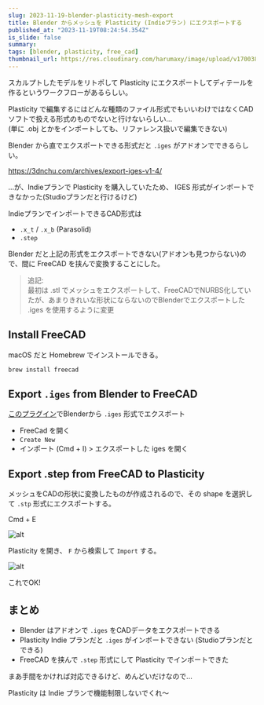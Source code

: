 ```yaml
---
slug: 2023-11-19-blender-plasticity-mesh-export
title: Blender からメッシュを Plasticity (Indieプラン) にエクスポートする
published_at: "2023-11-19T08:24:54.354Z"
is_slide: false
summary: 
tags: [blender, plasticity, free_cad]
thumbnail_url: https://res.cloudinary.com/harumaxy/image/upload/v1700383970/%E3%82%B9%E3%82%AF%E3%83%AA%E3%83%BC%E3%83%B3%E3%82%B7%E3%83%A7%E3%83%83%E3%83%88_2023-11-19_17.52.03_bsxh5g.png
---
```


スカルプトしたモデルをリトポして Plasticity にエクスポートしてディテールを作るというワークフローがあるらしい。

Plasticity で編集するにはどんな種類のファイル形式でもいいわけではなくCADソフトで扱える形式のものでないと行けないらしい...  
(単に .obj とかをインポートしても、リファレンス扱いで編集できない)


Blender から直でエクスポートできる形式だと `.iges` がアドオンでできるらしい。

https://3dnchu.com/archives/export-iges-v1-4/

...が、Indieプランで Plasticity を購入していたため、 IGES 形式がインポートできなかった(Studioプランだと行けるけど)

IndieプランでインポートできるCAD形式は

- `.x_t` / `.x_b` (Parasolid)
- `.step`

Blender だと上記の形式をエクスポートできない(アドオンも見つからない)ので、間に FreeCAD を挟んで変換することにした。

> 追記:  
> 最初は .stl でメッシュをエクスポートして、FreeCADでNURBS化していたが、あまりきれいな形状にならないのでBlenderでエクスポートした .iges を使用するように変更


## Install FreeCAD

macOS だと Homebrew でインストールできる。

```sh
brew install freecad
```

## Export `.iges` from Blender to FreeCAD

[このプラグイン](https://3dnchu.com/archives/export-iges-v1-4/)でBlenderから `.iges` 形式でエクスポート

- FreeCad を開く
- `Create New`
- インポート (Cmd + I) > エクスポートした iges を開く



## Export .step from FreeCAD to Plasticity


メッシュをCADの形状に変換したものが作成されるので、その shape を選択して `.stp` 形式にエクスポートする。

Cmd + E

![alt](https://res.cloudinary.com/harumaxy/image/upload/v1700383843/%E3%82%B9%E3%82%AF%E3%83%AA%E3%83%BC%E3%83%B3%E3%82%B7%E3%83%A7%E3%83%83%E3%83%88_2023-11-19_17.47.51_vl5cur.png)


Plasticity を開き、 `F` から検索して `Import` する。


![alt](https://res.cloudinary.com/harumaxy/image/upload/v1700383970/%E3%82%B9%E3%82%AF%E3%83%AA%E3%83%BC%E3%83%B3%E3%82%B7%E3%83%A7%E3%83%83%E3%83%88_2023-11-19_17.52.03_bsxh5g.png)


これでOK!

## まとめ

- Blender はアドオンで `.iges` をCADデータをエクスポートできる
- Plasticity Indie プランだと `.iges` がインポートできない (Studioプランだとできる)
- FreeCAD を挟んで `.step` 形式にして Plasticity でインポートできた

まあ手間をかければ対応できるけど、めんどいだけなので...


Plasticity は Indie プランで機能制限しないでくれ〜

